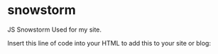 # snowstorm
JS Snowstorm
Used for my site.

Insert this line of code into your HTML to add this to your site or blog:
<script src="https://raw.githubusercontent.com/xmx1024/snowstorm/master/snowstorm.js"></script>
